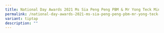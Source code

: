 ```yaml
---
title: National Day Awards 2021 Ms Sia Peng Peng PBM & Mr Yong Teck Ming PBM
permalink: /national-day-awards-2021-ms-sia-peng-peng-pbm-mr-yong-teck-ming-pbm/
variant: tiptap
description: ""
---
```

